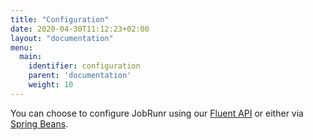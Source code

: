 ```yaml
---
title: "Configuration"
date: 2020-04-30T11:12:23+02:00
layout: "documentation"
menu: 
  main: 
    identifier: configuration
    parent: 'documentation'
    weight: 10
---
```


You can choose to configure JobRunr using our [Fluent  API](/en/documentation/configuration/fluent) or either via [Spring Beans](/en/documentation/configuration/spring).